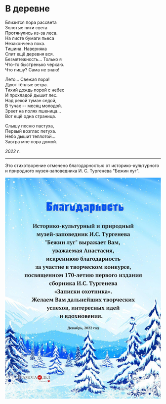 # В деревне

Близится пора рассвета  
Золотые нити света  
Протянулись из-за леса.  
На листе бумаги пьеса  
Незакончена пока.  
Тишина. Наверняка  
Спит ещё деревня вся.  
Безмятежность... Только я  
Что-то быстренько черкаю.  
Что пишу? Сама не знаю!

Лето... Свежая пора!  
Дуют тёплые ветра.  
Тихий дождь порой с небес  
И прохладой дышит лес.  
Над рекой туман седой,  
В тучах -- месяц молодой.  
Зреет на полях пшеница...  
Вот ещё одна страница.

Слышу песню пастуха,  
Первый возглас петуха.  
Небо дышит теплотой...  
Завтра мне пора домой.  

*2022 г.*

***

Это стихотворение отмечено благодарностью от историко-культурного и природного музея-заповедника И. С. Тургенева "Бежин луг".

![Грамота](../images/gratitude.jpg)